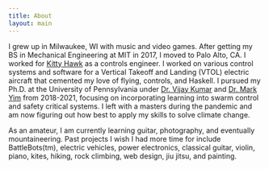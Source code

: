 ```yaml
---
title: About
layout: main
---
```


I grew up in Milwaukee, WI with music and video games. After getting my BS in Mechanical Engineering at MIT in 2017, I moved to Palo Alto, CA. I worked for [Kitty Hawk][kittyhawk] as a controls engineer. I worked on various control systems and software for a Vertical Takeoff and Landing (VTOL) electric aircraft that cemented my love of flying, controls, and Haskell. I pursued my Ph.D. at the University of Pennsylvania under [Dr. Vijay Kumar][kumarlab] and [Dr. Mark Yim][modlab] from 2018-2021, focusing on incorporating learning into swarm control and safety critical systems. I left with a masters during the pandemic and am now figuring out how best to apply my skills to solve climate change. 

As an amateur, I am currently learning guitar, photography, and eventually mountaineering. Past projects I wish I had more time for include BattleBots(tm), electric vehicles, power electronics, classical guitar, violin, piano, kites, hiking, rock climbing, web design, jiu jitsu, and painting.


[kittyhawk]:        http://kittyhawk.aero
[flamingoPaper]:    http://google.com
[ros]:              http://www.ros.org
[kumarlab]:         https://www.kumarrobotics.org/
[modlab]:           http://www.modlabupenn.org/
[harvardx]:         https://harvardx.harvard.edu/files/harvardx/files/reich_reconsidering_moocs.pdf

